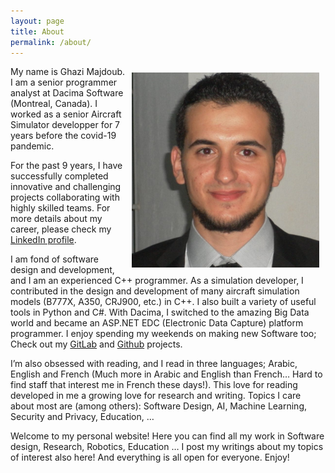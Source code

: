 ```yaml
---
layout: page
title: About
permalink: /about/
---
```


<img src="/assets/id.jpg" alt="Ghazi Majdoub, photo" width="300" style="float: right; margin: 10px"/>

My name is Ghazi Majdoub. I am a senior programmer analyst at Dacima Software (Montreal, Canada). I worked as a senior Aircraft Simulator developper for 7 years before the covid-19 pandemic.

For the past 9 years, I have successfully completed innovative and challenging projects collaborating with highly skilled teams. For more details about my career, please check my [LinkedIn profile](https://www.linkedin.com/in/ghazi-majdoub-64401838).

I am fond of software design and development, and I am an experienced C++ programmer. As a simulation developer, I contributed in the design and development of many aircraft simulation models (B777X, A350, CRJ900, etc.) in C++. I also built a variety of useful tools in Python and C#. With Dacima, I switched to the amazing Big Data world and became an ASP.NET EDC (Electronic Data Capture) platform programmer. I enjoy spending my weekends on making new Software too; Check out my [GitLab](https://gitlab.com/users/G_M_Dev/projects) and [Github](https://github.com/Dev-Now) projects.

I’m also obsessed with reading, and I read in three languages; Arabic, English and French (Much more in Arabic and English than French… Hard to find staff that interest me in French these days!). This love for reading developed in me a growing love for research and writing. Topics I care about most are (among others): Software Design, AI, Machine Learning, Security and Privacy, Education, …

Welcome to my personal website! Here you can find all my work in Software design, Research, Robotics, Education … I post my writings about my topics of interest also here! And everything is all open for everyone. Enjoy!
